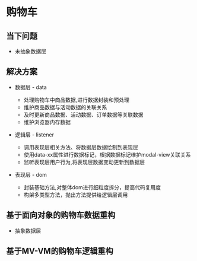 # 购物车

## 当下问题
- 未抽象数据层

## 解决方案
- 数据层 - data
  - 处理购物车中商品数据,进行数据封装和预处理
  - 维护商品数据与活动数据的关联关系
  - 及时更新商品数据、活动数据、订单数据等关联数据
  - 维护浏览器内存数据
    
- 逻辑层 - listener
  - 调用表现层相关方法、将数据层数据绘制到表现层
  - 使用data-xx属性进行数据标记，根据数据标记维护modal-view关联关系
  - 监听表现层用户行为,将表现层数据变动更新到数据层
  
- 表现层 - dom
  - 封装基础方法,对整体dom进行细粒度拆分，提高代码复用度
  - 构架多类型方法，抛出方法提供给逻辑层调用

## 基于面向对象的购物车数据重构
- 抽象数据层


## 基于MV-VM的购物车逻辑重构